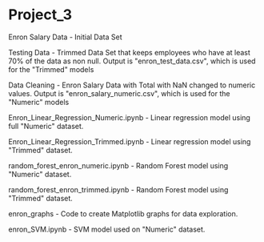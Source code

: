 # Project_3

Enron Salary Data - Initial Data Set

Testing Data - Trimmed Data Set that keeps employees who have at least 70% of the data as non null.  Output is "enron_test_data.csv", which
is used for the "Trimmed" models

Data Cleaning - Enron Salary Data with Total with NaN changed to numeric values.  Output is "enron_salary_numeric.csv", which is used for
the "Numeric" models

Enron_Linear_Regression_Numeric.ipynb - Linear regression model using full "Numeric" dataset.

Enron_Linear_Regression_Trimmed.ipynb - Linear regression model using "Trimmed" dataset.

random_forest_enron_numeric.ipynb - Random Forest model using "Numeric" dataset.

random_forest_enron_trimmed.ipynb - Random Forest model using "Trimmed" dataset.

enron_graphs - Code to create Matplotlib graphs for data exploration.

enron_SVM.ipynb - SVM model used on "Numeric" dataset.

